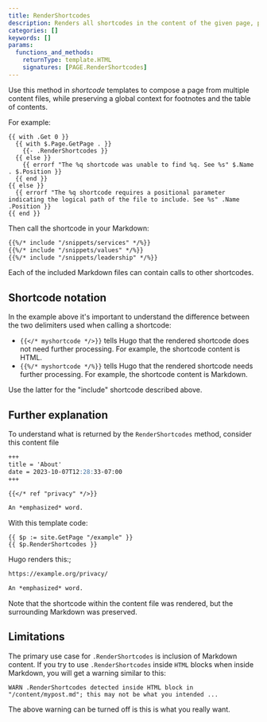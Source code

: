 ```yaml
---
title: RenderShortcodes
description: Renders all shortcodes in the content of the given page, preserving the surrounding markup.
categories: []
keywords: []
params:
  functions_and_methods:
    returnType: template.HTML
    signatures: [PAGE.RenderShortcodes]
---
```


Use this method in _shortcode_ templates to compose a page from multiple content files, while preserving a global context for footnotes and the table of contents.

For example:

```go-html-template {file="layouts/_shortcodes/include.html" copy=true}
{{ with .Get 0 }}
  {{ with $.Page.GetPage . }}
    {{- .RenderShortcodes }}
  {{ else }}
    {{ errorf "The %q shortcode was unable to find %q. See %s" $.Name . $.Position }}
  {{ end }}
{{ else }}
  {{ errorf "The %q shortcode requires a positional parameter indicating the logical path of the file to include. See %s" .Name .Position }}
{{ end }}
```

Then call the shortcode in your Markdown:

```md {file="content/example.md"}
{{%/* include "/snippets/services" */%}}
{{%/* include "/snippets/values" */%}}
{{%/* include "/snippets/leadership" */%}}
```

Each of the included Markdown files can contain calls to other shortcodes.

## Shortcode notation

In the example above it's important to understand the difference between the two delimiters used when calling a shortcode:

- `{{</* myshortcode */>}}` tells Hugo that the rendered shortcode does not need further processing. For example, the shortcode content is HTML.
- `{{%/* myshortcode */%}}` tells Hugo that the rendered shortcode needs further processing. For example, the shortcode content is Markdown.

Use the latter for the "include" shortcode described above.

## Further explanation

To understand what is returned by the `RenderShortcodes` method, consider this content file

```md {file="content/example.md"}
+++
title = 'About'
date = 2023-10-07T12:28:33-07:00
+++

{{</* ref "privacy" */>}}

An *emphasized* word.
```

With this template code:

```go-html-template
{{ $p := site.GetPage "/example" }}
{{ $p.RenderShortcodes }}
```

Hugo renders this:;

```html
https://example.org/privacy/

An *emphasized* word.
```

Note that the shortcode within the content file was rendered, but the surrounding Markdown was preserved.

## Limitations

The primary use case for `.RenderShortcodes` is inclusion of Markdown content. If you try to use `.RenderShortcodes` inside `HTML` blocks when inside Markdown, you will get a warning similar to this:

```text
WARN .RenderShortcodes detected inside HTML block in "/content/mypost.md"; this may not be what you intended ...
```

The above warning can be turned off is this is what you really want.
